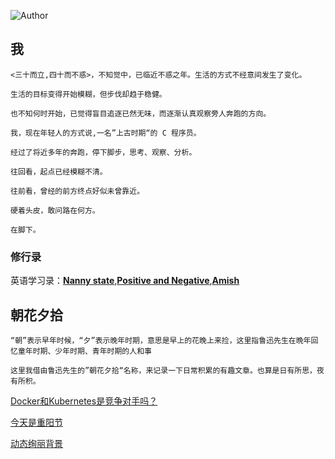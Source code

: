 ![Author](https://img.shields.io/badge/Author-subo-green)

## 我
```
<三十而立,四十而不惑>，不知觉中，已临近不惑之年。生活的方式不经意间发生了变化。

生活的目标变得开始模糊，但步伐却趋于稳健。

也不知何时开始，已觉得盲目追逐已然无味，而逐渐认真观察旁人奔跑的方向。

我，现在年轻人的方式说,一名”上古时期“的 C 程序员。

经过了将近多年的奔跑，停下脚步，思考、观察、分析。

往回看，起点已经模糊不清。

往前看，曾经的前方终点好似未曾靠近。

硬着头皮，敢问路在何方。

在脚下。
```

### 修行录

英语学习录：[**Nanny state**](/docs/learn/nannystate.md),[**Positive and Negative**](/docs/learn/positive.md),[**Amish**](docs/learn/amish.md)

## 朝花夕拾

```
“朝”表示早年时候，“夕”表示晚年时期，意思是早上的花晚上来捡，这里指鲁迅先生在晩年回忆童年时期、少年时期、青年时期的人和事

这里我借由鲁迅先生的”朝花夕拾“名称，来记录一下日常积累的有趣文章。也算是日有所思，夜有所积。
```

[Docker和Kubernetes是竞争对手吗？](https://www.docker.com/blog/top-questions-docker-kubernetes-competitors-or-together/)

[今天是重阳节](/docs/logs/20191007.md)

[动态绚丽背景]([https://wangyasai.github.io/designtools.html)
